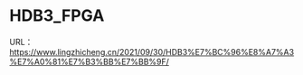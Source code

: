 # HDB3_FPGA

URL：https://www.lingzhicheng.cn/2021/09/30/HDB3%E7%BC%96%E8%A7%A3%E7%A0%81%E7%B3%BB%E7%BB%9F/
